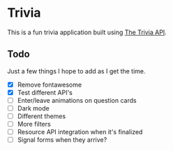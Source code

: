 # Trivia

This is a fun trivia application built using [The Trivia API](https://the-trivia-api.com).

## Todo

Just a few things I hope to add as I get the time.

- [x] Remove fontawesome
- [x] Test different API's
- [ ] Enter/leave animations on question cards
- [ ] Dark mode
- [ ] Different themes
- [ ] More filters
- [ ] Resource API integration when it's finalized
- [ ] Signal forms when they arrive?
